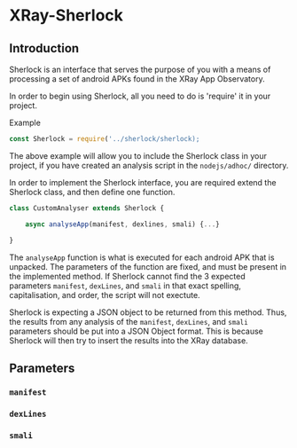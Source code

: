 # XRay-Sherlock

## Introduction

Sherlock is an interface that serves the purpose of you with a means of processing a set
of android APKs found in the XRay App Observatory.

In order to begin using Sherlock, all you need to do is 'require' it in your project.

Example
```js
const Sherlock = require('../sherlock/sherlock);
```

The above example will allow you to include the Sherlock class in your project, if you
have created an analysis script in the `nodejs/adhoc/` directory.

In order to implement the Sherlock interface, you are required extend the Sherlock class,
and then define one function.

```js
class CustomAnalyser extends Sherlock {

    async analyseApp(manifest, dexlines, smali) {...}

}

```

The `analyseApp` function is what is executed for each android APK that is unpacked. The
parameters of the function are fixed, and must be present in the implemented method. If
Sherlock cannot find the 3 expected parameters `manifest`, `dexLines`, and `smali` in
that exact spelling, capitalisation, and order, the script will not exectute.

Sherlock is expecting a JSON object to be returned from this method. Thus, the results
from any analysis of the `manifest`, `dexLines`, and `smali` parameters should be put
into a JSON Object format. This is because Sherlock will then try to insert the results
into the XRay database.

## Parameters

### `manifest`



### `dexLines`



### `smali`